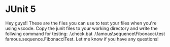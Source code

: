 # JUnit 5
Hey guys!! These are the files you can use to test your files when you're using vscode. Copy the junit files to your working directory and write the follwing command for testing: .\check.bat .\famous\sequence\Fibonacci.test famous.sequence.FibonacciTest. Let me know if you have any questions!
